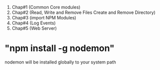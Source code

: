 1. Chap#1  (Common Core modules)
2. Chap#2 (Read, Write and Remove Files Create and Remove Directory)
3. Chap#3 (import NPM Modules)
4. Chap#4 (Log Events)
5. Chap#5 (Web Server)

# "npm install -g nodemon"
nodemon will be installed globally to your system path